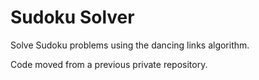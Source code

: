 # Sudoku Solver

Solve Sudoku problems using the dancing links algorithm. 

Code moved from a previous private repository.
